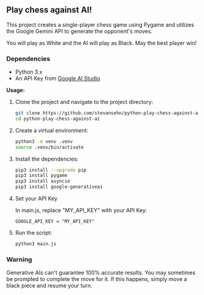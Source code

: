 ## Play chess against AI! 

This project creates a single-player chess game using Pygame and utilizes the Google Gemini API to generate the opponent's moves.

You will play as White and the AI will play as Black. May the best player win!

### Dependencies

- Python 3.x
- An API Key from [Google AI Studio](https://aistudio.google.com/)

**Usage:**

1. Clone the project and navigate to the project directory:

    ```bash
    git clone https://github.com/stevansehn/python-play-chess-against-ai.git
    cd python-play-chess-against-ai
    ```

2. Create a virtual environment:

    ```bash
    python3 -m venv .venv
    source .venv/bin/activate
    ```

3. Install the dependencies:

    ```bash
    pip3 install --upgrade pip
    pip3 install pygame
    pip3 install asyncio
    pip3 install google-generativeai
    ```

4. Set your API Key

    In main.js, replace "MY_API_KEY" with your API Key:

    ```
    GOOGLE_API_KEY = "MY_API_KEY"
    ```

5. Run the script:
    ```bash
    python3 main.js
    ```

### Warning
Generative AIs can't guarantee 100% accurate results. You may sometimes be prompted to complete the move for it. If this happens, simply move a black piece and resume your turn.
